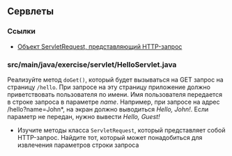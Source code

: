## Сервлеты

### Ссылки

* [Объект ServletRequest, представляющий HTTP-запрос](https://docs.oracle.com/javaee/7/api/javax/servlet/ServletRequest.html)

### src/main/java/exercise/servlet/HelloServlet.java

Реализуйте метод `doGet()`, который будет вызываться на GET запрос на страницу `/hello`.
При запросе на эту страницу приложение должно приветствовать пользователя по имени. 
Имя пользователя передается в строке запроса в параметре *name*. Например, при запросе на адрес /hello?name=John*, 
на экран должно выводиться *Hello, John!*. Если параметр не передан, нужно вывести *Hello, Guest!*


* Изучите методы класса `ServletRequest`, который представляет собой HTTP-запрос. Найдите тот, который может понадобиться для извлечения параметров строки запроса
